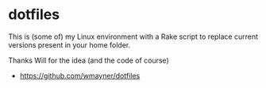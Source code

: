 dotfiles
========

This is (some of) my Linux environment with a Rake script to replace current versions present in your home folder.

Thanks Will for the idea (and the code of course)

* https://github.com/wmayner/dotfiles
